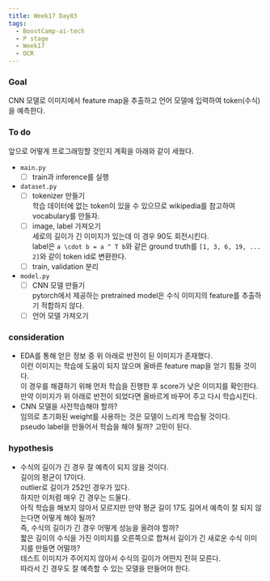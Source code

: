 ```yaml
---
title: Week17 Day83
tags:
  - BoostCamp-ai-tech
  - P stage
  - Week17
  - OCR
---
```


### Goal
CNN 모델로 이미지에서 feature map을 추출하고 언어 모델에 입력하여 token(수식)을 예측한다.  

### To do
앞으로 어떻게 프로그래밍할 것인지 계획을 아래와 같이 세웠다.  

- `main.py`
  - [ ] train과 inference를 실행
- `dataset.py`
  - [ ] tokenizer 만들기  
  학습 데이터에 없는 token이 있을 수 있으므로 wikipedia를 참고하여 vocabulary를 만들자.
  - [ ] image, label 가져오기  
  세로의 길이가 긴 이미지가 있는데 이 경우 90도 회전시킨다.  
  label은 `a \cdot b = a ^ T b`와 같은 ground truth를 `[1, 3, 6, 19, ... 2]`와 같이 token id로 변환한다.
  - [ ] train, validation 분리
- `model.py`
  - [ ] CNN 모델 만들기  
  pytorch에서 제공하는 pretrained model은 수식 이미지의 feature를 추출하기 적합하지 않다.
  - [ ] 언어 모델 가져오기

### consideration
- EDA를 통해 얻은 정보 중 위 아래로 반전이 된 이미지가 존재했다.  
이런 이미지는 학습에 도움이 되지 않으며 올바른 feature map을 얻기 힘들 것이다.  
이 경우를 해결하기 위해 먼저 학습을 진행한 후 score가 낮은 이미지를 확인한다.  
만약 이미지가 위 아래로 반전이 되었다면 올바르게 바꾸어 주고 다시 학습시킨다.  
- CNN 모델을 사전학습해야 할까?  
임의로 초기화된 weight를 사용하는 것은 모델이 느리게 학습될 것이다.  
pseudo label을 만들어서 학습을 해야 될까? 고민이 된다.  

### hypothesis
- 수식의 길이가 긴 경우 잘 예측이 되지 않을 것이다.  
길이의 평균이 17이다.  
outlier로 길이가 252인 경우가 있다.  
하지만 이처럼 매우 긴 경우는 드물다.  
아직 학습을 해보지 않아서 모르지만 만약 평균 길이 17도 길어서 예측이 잘 되지 않는다면 어떻게 해야 될까?  
즉, 수식의 길이가 긴 경우 어떻게 성능을 올려야 할까?  
짧은 길이의 수식을 가진 이미지를 오른쪽으로 합쳐서 길이가 긴 새로운 수식 이미지를 만들면 어떨까?  
테스트 이미지가 주어지지 않아서 수식의 길이가 어떤지 전혀 모른다.  
따라서 긴 경우도 잘 예측할 수 있는 모델을 만들어야 한다.  

